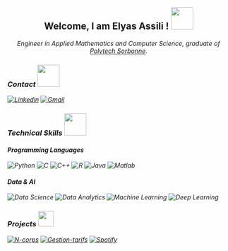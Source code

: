 <h2 align="center"> Welcome, I am Elyas Assili ! <img src="https://media.giphy.com/media/UQDSBzfyiBKvgFcSTw/giphy.gif"  width="50"></h2>
<p align="center"><em>Engineer in Applied Mathematics and Computer Science, graduate of <a href="https://www.polytech.sorbonne-universite.fr/formations/mathematiques-appliques-et-informatique">Polytech Sorbonne</a>.

### Contact <img src="https://media.giphy.com/media/2MutyNbf6MjVa0VZcQ/giphy.gif?cid=ecf05e47wf2m1nrjhy39cv6ij8wdh55egt6sd0citq0o3xyl&ep=v1_stickers_search&rid=giphy.gif&ct=s" width="50">
[![Linkedin](https://custom-icon-badges.demolab.com/badge/Elyas%20Assili-0A66C2?logo=linkedin-white&logoColor=fff&link=https://www.linkedin.com/in/elyas-assili/)](https://www.linkedin.com/in/elyas-assili/)
[![Gmail](https://img.shields.io/badge/-Gmail-red?style=flat&logo=Gmail&labelColor=FFFFFF&link=mailto:elyasassili@gmail.com)](mailto:elyasassili@gmail.com) 
 
### Technical Skills <img src="https://media.giphy.com/media/fVWYFb7i0TCQukqgSe/giphy.gif" width="50">

#### Programming Languages
![Python](https://img.shields.io/badge/-Python-3776AB?style=flat&logo=Python&labelColor=FFFFFF)
![C](https://img.shields.io/badge/-c-blue?logo=C&logoColor=white&style=flat)
![C++](https://img.shields.io/badge/-C++-blue?logo=cplusplus)
![R](https://img.shields.io/badge/-r-lightgrey?logo=R&logoColor=blue&style=flat)
![Java](https://img.shields.io/badge/Java-ED8B00?style=for-the-badge&logo=openjdk&logoColor=white&style=flat)
![Matlab](https://img.shields.io/badge/MATLAB-blue?style=flat&amp%3Blogo=MATLAB)

#### Data & AI 
![Data Science](https://img.shields.io/badge/-Data%20Science-0033CC?style=flat&logo=pandas&logoColor=white)
![Data Analytics](https://img.shields.io/badge/-Data%20Analytics-1D3557?style=flat&logo=tableau)
![Machine Learning](https://img.shields.io/badge/-Machine%20Learning-102230?style=flat&logo=scikit-learn)
![Deep Learning](https://img.shields.io/badge/-Deep%20Learning-FF6F00?style=flat&logo=tensorflow&logoColor=white)

### Projects <img src="https://media.giphy.com/media/KHF2LH5zMtGxHMC3wB/giphy.gif" width="35">
[![N-corps](https://github-readme-stats.vercel.app/api/pin/?username=Rudiio&repo=Projet-N-corps&theme=algolia&show_icons=tru)](https://github.com/Rudiio/Projet-N-corps)
[![Gestion-tarifs](https://github-readme-stats.vercel.app/api/pin/?username=elyas-elyas&repo=Gestion-de-Tarifs-des-vols&theme=algolia&show_icons=tru)](https://github.com/elyas-elyas/Gestion-de-Tarifs-des-vols)
[![Spotify](https://github-readme-stats.vercel.app/api/pin/?username=elyas-elyas&repo=Spotify_Dataset_1921_2020_analyse&theme=algolia&show_icons=tru)](https://github.com/elyas-elyas/Spotify_Dataset_1921_2020_analyse)

